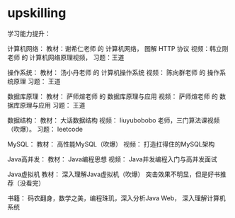 # upskilling
学习能力提升：

计算机网络：
  教材：谢希仁老师 的 计算机网络， 图解 HTTP 协议
  视频：韩立刚老师 的 计算机网络原理视频，
  习题：王道

操作系统：
  教材： 汤小丹老师 的 计算机操作系统
  视频： 陈向群老师 的 操作系统原理
  习题： 王道

数据库原理：
  教材： 萨师煊老师 的 数据库原理与应用
  视频： 萨师煊老师 的 数据库原理与应用
  习题： 王道

数据结构：
  教材： 大话数据结构
  视频： liuyubobobo 老师，三门算法课视频（吹爆）。
  习题： leetcode

MySQL：
  教材： 高性能MySQL（吹爆）
  视频： 打造扛得住的MySQL架构

Java高并发：
  教材： Java编程思想
  视频： Java并发编程入门与高并发面试

Java虚拟机
  教材： 深入理解Java虚拟机（吹爆）
  突击效果不明显，但是好书推荐（没看完）
 
书籍： 
  码农翻身，数学之美，编程珠玑，深入分析Java Web， 深入理解计算机系统
